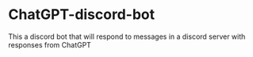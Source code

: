 # ChatGPT-discord-bot
This a discord bot that will respond to messages in a discord server with responses from ChatGPT
